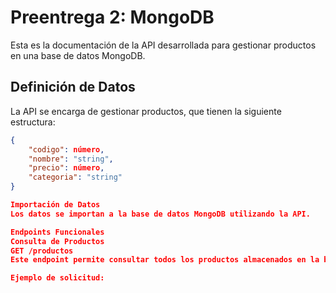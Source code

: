 # Preentrega 2: MongoDB

Esta es la documentación de la API desarrollada para gestionar productos en una base de datos MongoDB.

## Definición de Datos

La API se encarga de gestionar productos, que tienen la siguiente estructura:

```json
{
    "codigo": número,
    "nombre": "string",
    "precio": número,
    "categoria": "string"
}

Importación de Datos
Los datos se importan a la base de datos MongoDB utilizando la API.

Endpoints Funcionales
Consulta de Productos
GET /productos
Este endpoint permite consultar todos los productos almacenados en la base de datos.

Ejemplo de solicitud:

